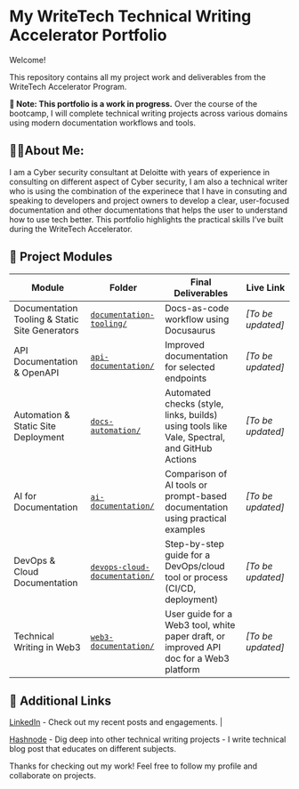 # My WriteTech Technical Writing Accelerator Portfolio
Welcome! 

This repository contains all my project work and deliverables from the WriteTech Accelerator Program.

**🚧 Note: This portfolio is a work in progress.**
Over the course of the bootcamp, I will complete technical writing projects across various domains using modern documentation workflows and tools.

## 👨‍💻About Me:
I am a Cyber security consultant at Deloitte with years of experience in consulting on different aspect of Cyber security, I am also a technical writer who is using the combination of the experinece that I have in consuting and speaking to developers and project owners to develop a clear, user-focused documentation and other documentations that helps the user to understand how to use tech better. 
This portfolio highlights the practical skills I’ve built during the WriteTech Accelerator.

## 📁 Project Modules

| Module | Folder | Final Deliverables | Live Link |
|--------|--------|---------------------|-----------|
| Documentation Tooling & Static Site Generators | [`documentation-tooling/`](/docs/documentation-tooling/intro.md) | Docs-as-code workflow using Docusaurus | _[To be updated]_ |
| API Documentation & OpenAPI | [`api-documentation/`](docs/API-Documentation-OpenAPI/intro.md) | Improved documentation for selected endpoints | _[To be updated]_ |
| Automation & Static Site Deployment | [`docs-automation/`](docs/Automation-Workflows/intro.md) | Automated checks (style, links, builds) using tools like Vale, Spectral, and GitHub Actions | _[To be updated]_ |
| AI for Documentation | [`ai-documentation/`](docs/AI-for-Docs/intro.md) | Comparison of AI tools or prompt-based documentation using practical examples | _[To be updated]_ |
| DevOps & Cloud Documentation | [`devops-cloud-documentation/`](docs/DevOps-and-Cloud-Docs/intro.md) | Step-by-step guide for a DevOps/cloud tool or process (CI/CD, deployment) | _[To be updated]_ |
| Technical Writing in Web3 | [`web3-documentation/`](docs/Web3-Docs/intro.md) | User guide for a Web3 tool, white paper draft, or improved API doc for a Web3 platform | _[To be updated]_ |

## 🔗 Additional Links
[LinkedIn](www.linkedin/in/timothy-akande) - Check out my recent posts and engagements. |

[Hashnode](https://sec-chronicles.hashnode.dev) - Dig deep into other technical writing projects - I write technical blog post that educates on different subjects.

Thanks for checking out my work! Feel free to follow my profile and collaborate on projects.
